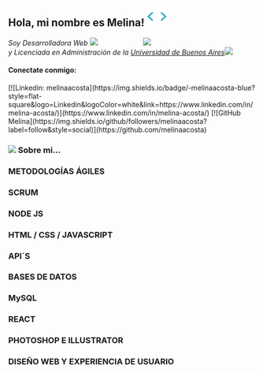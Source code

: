 <h2> Hola, mi nombre es Melina! <img src="/tenor.gif" width="40"></h2>
<img align='right' src="https://media.giphy.com/media/ieyl9zmCjO4b4t6qoY/giphy.gif" width="230">
<p><em>Soy Desarrolladora Web <img src="https://media.giphy.com/media/fYSnHlufseco8Fh93Z/giphy.gif" width="30"></br>y Licenciada en Administración de la <a href="https://www.thoughtworks.com">Universidad de Buenos Aires</a><img src="https://media.giphy.com/media/WUlplcMpOCEmTGBtBW/giphy.gif" width="30"> 
</em></p>

<!-- <img align="right" src="https://media.giphy.com/media/YPQ62IX4xd60xJDaBu/giphy.gif" width="230" data-canonical-src="https://media.giphy.com/media/YPQ62IX4xd60xJDaBu/giphy.gif" style="max-width:100%;"> -->

<h4 align="left">Conectate conmigo:</h4>
[![Linkedin: melinaacosta](https://img.shields.io/badge/-melinaacosta-blue?style=flat-square&logo=Linkedin&logoColor=white&link=https://www.linkedin.com/in/melina-acosta/)](https://www.linkedin.com/in/melina-acosta/)
[![GitHub Melina](https://img.shields.io/github/followers/melinaacosta?label=follow&style=social)](https://github.com/melinaacosta)

### <img src="https://media.giphy.com/media/VgCDAzcKvsR6OM0uWg/giphy.gif" width="50"> Sobre mi... 


<!-- <img src="https://media.giphy.com/media/LnQjpWaON8nhr21vNW/giphy.gif" width="60"> <em><b>I love connecting with different people</b> so if you want to say <b>hi, I'll be happy to meet you more!</b> :)</em> -->




### METODOLOGÍAS ÁGILES

### SCRUM

### NODE JS

### HTML / CSS / JAVASCRIPT

### API´S

### BASES DE DATOS 

### MySQL

### REACT

### PHOTOSHOP E ILLUSTRATOR

### DISEÑO WEB Y EXPERIENCIA DE USUARIO
